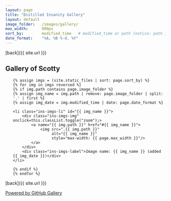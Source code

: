 ```yaml
---
layout: page
title: "Distilled Insanity Gallery"
layout: default
image_folder:   /images/gallery/
max_width:      900px
sort_by:        modified_time   # modified_time or path (notice: path is case sensitive)
date_format:    "%A, %B %-d, %Y"
---
```


<html lang="en">
<head>
    <meta charset="utf-8">
    <meta http-equiv="X-UA-Compatible" content="IE=edge">
    <title>{{ page.title }}</title>
    <meta name="description" content="">
    <meta name="viewport" content="width=device-width, initial-scale=1">
    <link rel="stylesheet" type="text/css" href="style/gallerystyle.css">
</head>
<body>
[back]({{ site.url }})


## [](#header-2) Gallery of Scotty

<ul class="ins-imgs">

    {% assign imgs = (site.static_files | sort: page.sort_by) %}
    {% for img in imgs reversed %}
    {% if img.path contains page.image_folder %}
    {% assign img_name = img.path | remove: page.image_folder | split: '.' | first %}
    {% assign img_date = img.modified_time | date: page.date_format %}

    <li class="ins-imgs-li" id="{{ img_name }}">
        <div class="ins-imgs-img" onclick=this.classList.toggle("zoom");>
            <a name="{{ img.path }}" href="#{{ img_name }}">
                <img src=".{{ img.path }}"
                     alt="{{ img_name }}"
                     style="max-width: {{ page.max_width }}"/>
            </a>
        </div>
        <div class="ins-imgs-label">Image name: {{ img_name }} (added {{ img_date }})</div>
    </li>

    {% endif %}
    {% endfor %}

</ul>

[back]({{ site.url }})

<footer>
    <a href="https://github.com/lthr/github-gallery" target="_blank">Powered by GitHub Gallery</a>
</footer>
</body>
</html>
